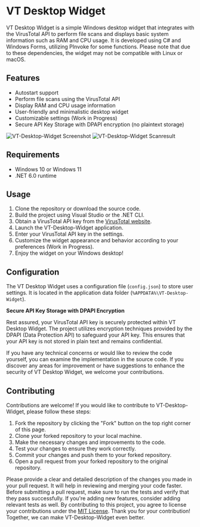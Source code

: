 # VT Desktop Widget

VT Desktop Widget is a simple Windows desktop widget that integrates with the VirusTotal API to perform file scans and displays basic system information such as RAM and CPU usage. It is developed using C# and Windows Forms, utilizing PInvoke for some functions. Please note that due to these dependencies, the widget may not be compatible with Linux or macOS.

## Features

- Autostart support
- Perform file scans using the VirusTotal API
- Display RAM and CPU usage information
- User-friendly and minimalistic desktop widget
- Customizable settings (Work in Progress)
- Secure API Key Storage with DPAPI encryption (no plaintext storage)

![VT-Desktop-Widget Screenshot](https://github.com/AlexRasch/VT-Desktop-Widget/assets/46262688/3d4b4bf7-1168-4218-b099-3d6ca0d88b57) ![VT-Desktop-Widget Scanresult](https://github.com/AlexRasch/VT-Desktop-Widget/assets/46262688/53246890-be21-4686-a7c1-eaea23142eb2)


## Requirements

- Windows 10 or Windows 11
- .NET 6.0 runtime

## Usage

1. Clone the repository or download the source code.
2. Build the project using Visual Studio or the .NET CLI.
3. Obtain a VirusTotal API key from the [VirusTotal website](https://www.virustotal.com).
4. Launch the VT-Desktop-Widget application.
5. Enter your VirusTotal API key in the settings.
6. Customize the widget appearance and behavior according to your preferences (Work in Progress).
7. Enjoy the widget on your Windows desktop!

## Configuration

The VT Desktop Widget uses a configuration file (`config.json`) to store user settings. It is located in the application data folder (`%APPDATA%\VT-Desktop-Widget`).

**Secure API Key Storage with DPAPI Encryption**

Rest assured, your VirusTotal API key is securely protected within VT Desktop Widget. The project utilizes encryption techniques provided by the DPAPI (Data Protection API) to safeguard your API key. This ensures that your API key is not stored in plain text and remains confidential.

If you have any technical concerns or would like to review the code yourself, you can examine the implementation in the source code. If you discover any areas for improvement or have suggestions to enhance the security of VT Desktop Widget, we welcome your contributions.


## Contributing

Contributions are welcome! If you would like to contribute to VT-Desktop-Widget, please follow these steps:

1. Fork the repository by clicking the "Fork" button on the top right corner of this page.
2. Clone your forked repository to your local machine.
3. Make the necessary changes and improvements to the code.
4. Test your changes to ensure they work correctly.
5. Commit your changes and push them to your forked repository.
6. Open a pull request from your forked repository to the original repository.

Please provide a clear and detailed description of the changes you made in your pull request. It will help in reviewing and merging your code faster.
Before submitting a pull request, make sure to run the tests and verify that they pass successfully. If you're adding new features, consider adding relevant tests as well.
By contributing to this project, you agree to license your contributions under the [MIT License](LICENSE).
Thank you for your contribution! Together, we can make VT-Desktop-Widget even better.
